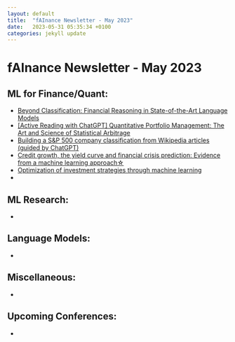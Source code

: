 ```yaml
---
layout: default
title:  "fAInance Newsletter - May 2023"
date:   2023-05-31 05:35:34 +0100 
categories: jekyll update
---
```


# fAInance Newsletter - May 2023
 
## ML for Finance/Quant:
- <a href="https://arxiv.org/abs/2305.01505">Beyond Classification: Financial Reasoning in State-of-the-Art Language Models</a>
- <a href="https://gmarti.gitlab.io//qfin/2023/05/28/qpm-stat-arb.html">[Active Reading with ChatGPT] Quantitative Portfolio Management: The Art and Science of Statistical Arbitrage</a>
- <a href="https://gmarti.gitlab.io//quant/2023/05/07/wikipedia-network-companies-sentence-transformers.html">Building a S&P 500 company classification from Wikipedia articles (guided by ChatGPT)</a>
- <a href="https://www.sciencedirect.com/science/article/abs/pii/S0022199623000594">Credit growth, the yield curve and financial crisis prediction: Evidence from a machine learning approach☆</a>
- <a href="https://www.cell.com/heliyon/pdf/S2405-8440(23)03362-5.pdf">Optimization of investment strategies through machine learning</a>
- 
## ML Research:
- 


## Language Models:
- 

## Miscellaneous:
- 

## Upcoming Conferences:
- 
